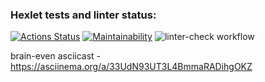 ### Hexlet tests and linter status:
[![Actions Status](https://github.com/Acemore/python-project-lvl1/workflows/hexlet-check/badge.svg)](https://github.com/Acemore/python-project-lvl1/actions)
[![Maintainability](https://api.codeclimate.com/v1/badges/a99a88d28ad37a79dbf6/maintainability)](https://codeclimate.com/github/codeclimate/codeclimate/maintainability)
![linter-check workflow](https://github.com/Acemore/python-project-lvl1/actions/workflows/linter-check.yml/badge.svg)

brain-even asciicast - https://asciinema.org/a/33UdN93UT3L4BmmaRADihgOKZ
